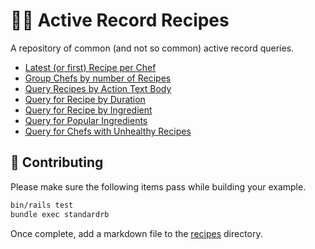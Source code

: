# 🧑‍🍳 Active Record Recipes

A repository of common (and not so common) active record queries.

- [Latest (or first) Recipe per Chef](.recipes/latest_or_first_recipe_per_chef.md)
- [Group Chefs by number of Recipes](.recipes/group_chefs_by_number_of_recipes.md)
- [Query Recipes by Action Text Body](.recipes/query_recipes_by_action_text_body.md)
- [Query for Recipe by Duration](.recipes/query_for_recipe_by_duration.md)
- [Query for Recipe by Ingredient](.recipes/query_for_recipe_by_ingredient.md)
- [Query for Popular Ingredients](.recipes/query_for_popular_ingredients.md)
- [Query for Chefs with Unhealthy Recipes](.recipes/query_for_popular_ingredients.md)

## 🙏 Contributing

Please make sure the following items pass while building your example.

```bash
bin/rails test
bundle exec standardrb
```

Once complete, add a markdown file to the [recipes](https://github.com/thoughtbot/active-record-recipes/tree/main/.recipes) directory.